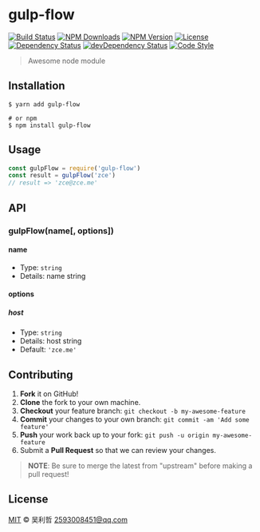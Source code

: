 # gulp-flow

[![Build Status][travis-image]][travis-url]
[![NPM Downloads][downloads-image]][downloads-url]
[![NPM Version][version-image]][version-url]
[![License][license-image]][license-url]
[![Dependency Status][dependency-image]][dependency-url]
[![devDependency Status][devdependency-image]][devdependency-url]
[![Code Style][style-image]][style-url]

> Awesome node module

## Installation

```shell
$ yarn add gulp-flow

# or npm
$ npm install gulp-flow
```

## Usage

<!-- TODO: Introduction of API use -->

```javascript
const gulpFlow = require('gulp-flow')
const result = gulpFlow('zce')
// result => 'zce@zce.me'
```

## API

<!-- TODO: Introduction of API -->

### gulpFlow(name[, options])

#### name

- Type: `string`
- Details: name string

#### options

##### host

- Type: `string`
- Details: host string
- Default: `'zce.me'`

## Contributing

1. **Fork** it on GitHub!
2. **Clone** the fork to your own machine.
3. **Checkout** your feature branch: `git checkout -b my-awesome-feature`
4. **Commit** your changes to your own branch: `git commit -am 'Add some feature'`
5. **Push** your work back up to your fork: `git push -u origin my-awesome-feature`
6. Submit a **Pull Request** so that we can review your changes.

> **NOTE**: Be sure to merge the latest from "upstream" before making a pull request!

## License

[MIT](LICENSE) &copy; 吴利哲 <2593008451@qq.com>



[travis-image]: https://img.shields.io/travis/zce/gulp-flow/master.svg
[travis-url]: https://travis-ci.org/zce/gulp-flow
[downloads-image]: https://img.shields.io/npm/dm/gulp-flow.svg
[downloads-url]: https://npmjs.org/package/gulp-flow
[version-image]: https://img.shields.io/npm/v/gulp-flow.svg
[version-url]: https://npmjs.org/package/gulp-flow
[license-image]: https://img.shields.io/github/license/zce/gulp-flow.svg
[license-url]: https://github.com/zce/gulp-flow/blob/master/LICENSE
[dependency-image]: https://img.shields.io/david/zce/gulp-flow.svg
[dependency-url]: https://david-dm.org/zce/gulp-flow
[devdependency-image]: https://img.shields.io/david/dev/zce/gulp-flow.svg
[devdependency-url]: https://david-dm.org/zce/gulp-flow?type=dev
[style-image]: https://img.shields.io/badge/code_style-standard-brightgreen.svg
[style-url]: https://standardjs.com
